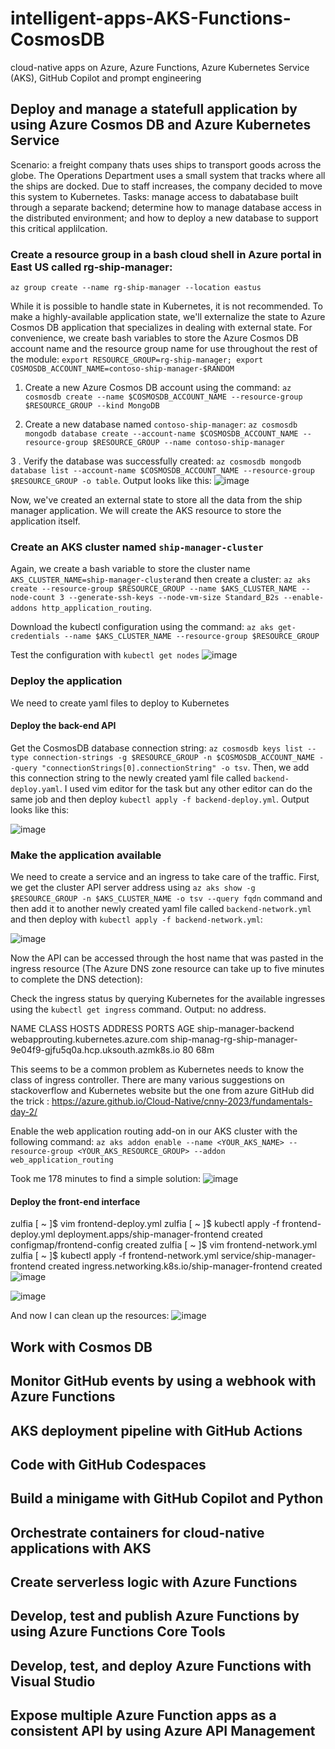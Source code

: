 # intelligent-apps-AKS-Functions-CosmosDB
cloud-native apps on Azure, Azure Functions, Azure Kubernetes Service (AKS), GitHub Copilot and prompt engineering

## Deploy and manage a statefull application by using Azure Cosmos DB and Azure Kubernetes Service
Scenario: a freight company thats uses ships to transport goods across the globe. The Operations Department uses a small system that tracks where all the ships are docked. Due to staff increases, the company decided to move this system to Kubernetes.
Tasks: manage access to dabatabase built through a separate backend; determine how to manage database access in the distributed environment; and how to deploy a new database to support this critical applilcation.

### Create a resource group in a bash cloud shell in Azure portal in East US called rg-ship-manager:
`az group create --name rg-ship-manager --location eastus`

While it is possible to handle state in Kubernetes, it is not recommended. To make a highly-available application state, we'll externalize the state to Azure Cosmos DB application that specializes in dealing with external state. For convenience, we create bash variables to store the Azure Cosmos DB account name and the resource group name for use throughout the rest of the module:
` export RESOURCE_GROUP=rg-ship-manager; export COSMOSDB_ACCOUNT_NAME=contoso-ship-manager-$RANDOM `

1. Create a new Azure Cosmos DB account using the command: `az cosmosdb create --name $COSMOSDB_ACCOUNT_NAME --resource-group $RESOURCE_GROUP --kind MongoDB`

2. Create a new database named `contoso-ship-manager`: `az cosmosdb mongodb database create --account-name $COSMOSDB_ACCOUNT_NAME --resource-group $RESOURCE_GROUP --name contoso-ship-manager`

3 . Verify the database was successfully created: `az cosmosdb mongodb database list --account-name $COSMOSDB_ACCOUNT_NAME --resource-group $RESOURCE_GROUP -o table`. Output looks like this: 
![image](https://github.com/ZCHAnalytics/intelligent-apps-AKS-Functions-CosmosDB/assets/146954022/d79d33b6-7750-44ca-9df5-b8b746a89d89)

Now, we've created an external state to store all the data from the ship manager application. We will create the AKS resource to store the application itself.

### Create an AKS cluster named `ship-manager-cluster`
Again, we create a bash variable to store the cluster name `AKS_CLUSTER_NAME=ship-manager-cluster`and then create a cluster:
`az aks create --resource-group $RESOURCE_GROUP --name $AKS_CLUSTER_NAME --node-count 3 --generate-ssh-keys --node-vm-size Standard_B2s --enable-addons http_application_routing`.

Download the kubectl configuration using the command: `az aks get-credentials --name $AKS_CLUSTER_NAME --resource-group $RESOURCE_GROUP`

Test the configuration with `kubectl get nodes`
![image](https://github.com/ZCHAnalytics/intelligent-apps-AKS-Functions-CosmosDB/assets/146954022/bc2669bc-af94-4602-a4f8-6228f93f80fb)

### Deploy the application 
We need to create yaml files to deploy to Kubernetes
#### Deploy the back-end API
Get the CosmosDB database connection string: `az cosmosdb keys list --type connection-strings -g $RESOURCE_GROUP -n $COSMOSDB_ACCOUNT_NAME --query "connectionStrings[0].connectionString" -o tsv`. Then, we add this connection string to the newly created yaml file called `backend-deploy.yaml`. I used vim editor for the task but any other editor can do the same job and then deploy `kubectl apply -f backend-deploy.yml`. Output looks like this:

![image](https://github.com/ZCHAnalytics/intelligent-apps-AKS-Functions-CosmosDB/assets/146954022/50da3aba-5a0c-4285-9495-e91634af6931)

### Make the application available
We need to create a service and an ingress to take care of the traffic. First, we get the cluster API server address using `az aks show -g $RESOURCE_GROUP -n $AKS_CLUSTER_NAME -o tsv --query fqdn` command and then add it to another newly created yaml file called `backend-network.yml` and then deploy with `kubectl apply -f backend-network.yml`: 

![image](https://github.com/ZCHAnalytics/intelligent-apps-AKS-Functions-CosmosDB/assets/146954022/8fb4bc5a-c031-4b89-b105-6ef783e84769)

Now the API can be accessed through the host name that was pasted in the ingress resource (The Azure DNS zone resource can take up to five minutes to complete the DNS detection): 

Check the ingress status by querying Kubernetes for the available ingresses using the `kubectl get ingress` command.
Output: no address.

NAME                   CLASS                                HOSTS                                                              ADDRESS   PORTS   AGE
ship-manager-backend   webapprouting.kubernetes.azure.com   ship-manag-rg-ship-manager-9e04f9-gjfu5q0a.hcp.uksouth.azmk8s.io             80      68m

This seems to be a common problem as Kubernetes needs to know the class of ingress controller. There are many various suggestions on stackoverflow and Kubernetes website  but the one from azure GitHub did the trick :  https://azure.github.io/Cloud-Native/cnny-2023/fundamentals-day-2/

Enable the web application routing add-on in our AKS cluster with the following command:
`az aks addon enable --name <YOUR_AKS_NAME> --resource-group <YOUR_AKS_RESOURCE_GROUP> --addon web_application_routing`

Took me 178 minutes to find a simple solution:
![image](https://github.com/ZCHAnalytics/intelligent-apps-AKS-Functions-CosmosDB/assets/146954022/d4dd72bd-8c98-42d9-a4a1-f9ca11a5d6ff)

#### Deploy the front-end interface

zulfia [ ~ ]$ vim frontend-deploy.yml 
zulfia [ ~ ]$ kubectl apply -f frontend-deploy.yml
deployment.apps/ship-manager-frontend created
configmap/frontend-config created
zulfia [ ~ ]$ vim frontend-network.yml
zulfia [ ~ ]$ kubectl apply -f frontend-network.yml
service/ship-manager-frontend created
ingress.networking.k8s.io/ship-manager-frontend created
![image](https://github.com/ZCHAnalytics/intelligent-apps-AKS-Functions-CosmosDB/assets/146954022/18b41f54-e961-45d3-b83a-2fd142f947f8)


![image](https://github.com/ZCHAnalytics/intelligent-apps-AKS-Functions-CosmosDB/assets/146954022/6207140b-8f8f-4300-83f6-c1b1190c989d)

And now I can clean up the resources:
![image](https://github.com/ZCHAnalytics/intelligent-apps-AKS-Functions-CosmosDB/assets/146954022/5b7ee731-a1c3-448d-88a6-dfffc60100e9)

## Work with Cosmos DB

## Monitor GitHub events by using a webhook with Azure Functions

## AKS deployment pipeline with GitHub Actions

## Code with GitHub Codespaces 

## Build a minigame with GitHub Copilot and Python

## Orchestrate containers for cloud-native applications with AKS

## Create serverless logic with Azure Functions

## Develop, test and publish  Azure Functions by using Azure Functions Core Tools

## Develop, test, and deploy Azure Functions with Visual Studio

## Expose multiple Azure Function apps as a consistent API by using Azure API Management

##
